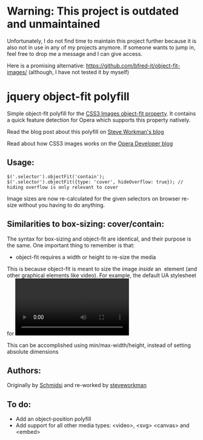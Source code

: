 # Warning: This project is outdated and unmaintained
Unfortunately, I do not find time to maintain this project further because it is also not in use in any of my projects anymore. If someone wants to jump in, feel free to drop me a message and I can give access.

Here is a promising alternative: https://github.com/bfred-it/object-fit-images/ (although, I have not tested it by myself)

jquery object-fit polyfill
==========================

Simple object-fit polyfill for the [CSS3 Images object-fit property](http://www.w3.org/TR/2012/CR-css3-images-20120417/#object-fit).
It contains a quick feature detection for Opera which supports this property natively.

Read the blog post about this polyfill on [Steve Workman's blog](http://www.steveworkman.com/html5-2/javascript/2012/css3-object-fit-polyfill/)

Read about how CSS3 images works on the [Opera Developer blog](http://dev.opera.com/articles/view/css3-object-fit-object-position/)

Usage:
------

```
$('.selector').objectFit('contain');
$('.selector').objectFit({type: 'cover', hideOverflow: true}); // hiding overflow is only relevant to cover
```
Image sizes are now re-calculated for the given selectors on browser re-size without you having to do anything.

Similarities to box-sizing: cover/contain:
------
The syntax for box-sizing and object-fit are identical, and their purpose is the same. One important thing to remember is that:
* object-fit requires a width or height to re-size the media

This is because object-fit is meant to size the image *inside* an <img> element (and other graphical elements like video).
For example, the default UA stylesheet for <video> is "background: black; object-fit: contain; object-position: center;", which achieves the "letterboxing" effect where you get black bars around videos that have a different aspect ratio than the element).

This can be accomplished using min/max-width/height, instead of setting absolute dimensions

Authors:
------
Originally by [Schmidsi](https://github.com/schmidsi/jquery-object-fit) and re-worked by [steveworkman](https://github.com/steveworkman/jquery-object-fit)

To do:
------
* Add an object-position polyfill
* Add support for all other media types: &lt;video&gt;, &lt;svg&gt; &lt;canvas&gt; and &lt;embed&gt;
